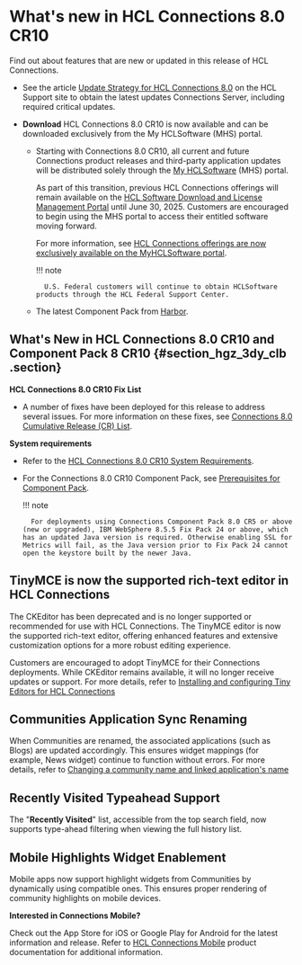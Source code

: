 # What's new in HCL Connections 8.0 CR10

Find out about features that are new or updated in this release of HCL Connections.

- See the article [Update Strategy for HCL Connections 8.0](https://support.hcltechsw.com/csm?id=kb_article&sysparm_article=KB0101180) on the HCL Support site to obtain the latest updates Connections Server, including required critical updates.

- **Download** HCL Connections 8.0 CR10 is now available and can be downloaded exclusively from the My HCLSoftware (MHS) portal.

    - Starting with Connections 8.0 CR10, all current and future Connections product releases and third-party application updates will be distributed solely through the [My HCLSoftware](https://my.hcltechsw.com/downloads/connections/connections) (MHS) portal.
    
        As part of this transition, previous HCL Connections offerings will remain available on the [HCL Software Download and License Management Portal](https://hclsoftware.flexnetoperations.com) until June 30, 2025. Customers are encouraged to begin using the MHS portal to access their entitled software moving forward.
    
        For more information, see [HCL Connections offerings are now exclusively available on the MyHCLSoftware portal](https://support.hcl-software.com/csm?id=kb_article&sysparm_article=KB0120542).

        !!! note

            U.S. Federal customers will continue to obtain HCLSoftware products through the HCL Federal Support Center.
    
    - The latest Component Pack from [Harbor](https://hclcr.io/harbor/projects/15/repositories).


## What's New in HCL Connections 8.0 CR10 and Component Pack 8 CR10 {#section_hgz_3dy_clb .section}

**HCL Connections 8.0 CR10 Fix List**

- A number of fixes have been deployed for this release to address several issues. For more information on these fixes, see [Connections 8.0 Cumulative Release (CR) List](https://support.hcltechsw.com/csm?id=kb_article&sysparm_article=KB0102882).

**System requirements**

- Refer to the [HCL Connections 8.0 CR10 System Requirements](system_requirements.md).

- For the Connections 8.0 CR10 Component Pack, see [Prerequisites for Component Pack](../../admin/install/cp_prereqs.md).

    !!! note
    
        For deployments using Connections Component Pack 8.0 CR5 or above (new or upgraded), IBM WebSphere 8.5.5 Fix Pack 24 or above, which has an updated Java version is required. Otherwise enabling SSL for Metrics will fail, as the Java version prior to Fix Pack 24 cannot open the keystore built by the newer Java.

## TinyMCE is now the supported rich-text editor in HCL Connections

The CKEditor has been deprecated and is no longer supported or recommended for use with HCL Connections. The TinyMCE editor is now the supported rich-text editor, offering enhanced features and extensive customization options for a more robust editing experience.

Customers are encouraged to adopt TinyMCE for their Connections deployments. While CKEditor remains available, it will no longer receive updates or support. For more details, refer to [Installing and configuring Tiny Editors for HCL Connections](../../admin/install/tiny_editors/c_tiny-editors.md)

## Communities Application Sync Renaming

When Communities are renamed, the associated applications (such as Blogs) are updated accordingly. This ensures widget mappings (for example, News widget) continue to function without errors. For more details, refer to [Changing a community name and linked application's name](../../user/communities/renaming_community.md)


## Recently Visited Typeahead Support

The "**Recently Visited**" list, accessible from the top search field, now supports type-ahead filtering when viewing the full history list.
        
  
## Mobile Highlights Widget Enablement

Mobile apps now support highlight widgets from Communities by dynamically using compatible ones. This ensures proper rendering of community highlights on mobile devices.



**Interested in Connections Mobile?**

Check out the App Store for iOS or Google Play for Android for the latest information and release. Refer to [HCL Connections Mobile](https://help.hcltechsw.com/connectionsmobile/index.html) product documentation for additional information.

